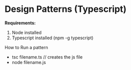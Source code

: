 # Design Patterns (Typescript)

<b>Requirements:</b>

1. Node installed
2. Typescript installed (npm -g typescript)

How to Run a pattern

- tsc filename.ts // creates the js file
- node filename.js
